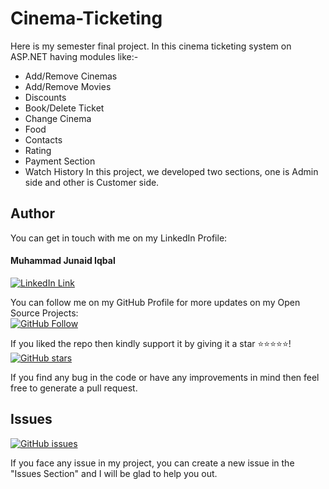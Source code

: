 # Cinema-Ticketing
Here is my semester final project. In this cinema ticketing system on ASP.NET having modules like:-
* Add/Remove Cinemas
* Add/Remove Movies
* Discounts 
* Book/Delete Ticket
* Change Cinema
* Food
* Contacts
* Rating
* Payment Section
* Watch History
In this project, we developed two sections, one is Admin side and other is Customer side.

## Author
You can get in touch with me on my LinkedIn Profile:

#### Muhammad Junaid Iqbal
[![LinkedIn Link](https://img.shields.io/badge/LinkedIn-Muhammad%20Junaid%20Iqbal-lightgrey)](https://www.linkedin.com/in/thejunaidiqbal)

You can follow me on my GitHub Profile for more updates on my Open Source Projects:
</br>
[![GitHub Follow](https://img.shields.io/badge/Connect-Muhammad%20Junaid%20Iqbal-blue.svg?logo=Github&longCache=true&style=social&label=Follow)](https://github.com/thejunaidiqbal)

If you liked the repo then kindly support it by giving it a star ⭐⭐⭐⭐⭐!</br>
[![GitHub stars](https://img.shields.io/github/stars/thejunaidiqbal/cinemaTicketing)](https://github.com/thejunaidiqbal/cinemaTicketing/stargazers)

If you find any bug in the code or have any improvements in mind then feel free to generate a pull request.

## Issues
[![GitHub issues](https://img.shields.io/github/issues/thejunaidiqbal/cinemaTicketing?style=plastic)](https://github.com/thejunaidiqbal/cinemaTicketing/issues)

If you face any issue in my project, you can create a new issue in the "Issues Section" and I will be glad to help you out.

